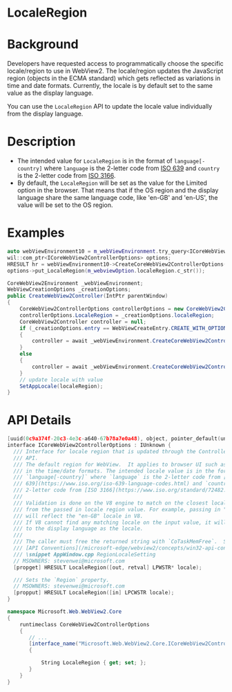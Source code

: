 LocaleRegion
===

# Background
Developers have requested access to programmatically choose the specific locale/region to use in WebView2. 
The locale/region updates the JavaScript region (objects in the ECMA standard) which gets reflected as
variations in time and date formats. Currently, the locale is by default set to the same value as the 
display language. 

You can use the `LocaleRegion` API to update the locale value individually from the display
language.

# Description
* The intended value for `LocaleRegion` is in the format of `language[-country]` where `language` is the 
2-letter code from [ISO 639](https://www.iso.org/iso-639-language-codes.html) and `country` is the 
2-letter code from [ISO 3166](https://www.iso.org/standard/72482.html).
* By default, the `LocaleRegion` will be set as the value for the Limited option in the browser.
That means that if the OS region and the display language share the same language code, 
like 'en-GB' and 'en-US', the value will be set to the OS region.

# Examples
```cpp
auto webViewEnvironment10 = m_webViewEnvironment.try_query<ICoreWebView2Environment10>();
wil::com_ptr<ICoreWebView2ControllerOptions> options;
HRESULT hr = webViewEnvironment10->CreateCoreWebView2ControllerOptions(&options);
options->put_LocaleRegion(m_webviewOption.localeRegion.c_str());
```

```c#
CoreWebView2Environment _webViewEnvironment;
WebViewCreationOptions _creationOptions;
public CreateWebView2Controller(IntPtr parentWindow)
{
    CoreWebView2ControllerOptions controllerOptions = new CoreWebView2ControllerOptions();
    controllerOptions.LocaleRegion = _creationOptions.localeRegion;
    CoreWebView2Controller controller = null;
    if (_creationOptions.entry == WebViewCreateEntry.CREATE_WITH_OPTION)
    {
        controller = await _webViewEnvironment.CreateCoreWebView2ControllerAsync(parentWindow, options);
    }
    else
    {
        controller = await _webViewEnvironment.CreateCoreWebView2ControllerAsync(parentWindow);
    }
    // update locale with value
    SetAppLocale(localeRegion);
}
```

# API Details
```cpp
[uuid(0c9a374f-20c3-4e3c-a640-67b78a7e0a48), object, pointer_default(unique)]
interface ICoreWebView2ControllerOptions : IUnknown {
  /// Interface for locale region that is updated through the ControllerOptions
  /// API.
  /// The default region for WebView.  It applies to browser UI such as
  /// in the time/date formats. The intended locale value is in the format of
  /// `language[-country]` where `language` is the 2-letter code from [ISO
  /// 639](https://www.iso.org/iso-639-language-codes.html) and `country` is the
  /// 2-letter code from [ISO 3166](https://www.iso.org/standard/72482.html).
  ///
  /// Validation is done on the V8 engine to match on the closest locale
  /// from the passed in locale region value. For example, passing in "en_gb"
  /// will reflect the "en-GB" locale in V8.
  /// If V8 cannot find any matching locale on the input value, it will default
  /// to the display language as the locale.
  ///
  /// The caller must free the returned string with `CoTaskMemFree`.  See
  /// [API Conventions](/microsoft-edge/webview2/concepts/win32-api-conventions#strings).
  /// \snippet AppWindow.cpp RegionLocaleSetting
  // MSOWNERS: stevenwei@microsoft.com
  [propget] HRESULT LocaleRegion([out, retval] LPWSTR* locale);

  /// Sets the `Region` property.
  // MSOWNERS: stevenwei@microsoft.com
  [propput] HRESULT LocaleRegion([in] LPCWSTR locale);
}
```

```c#
namespace Microsoft.Web.WebView2.Core
{
    runtimeclass CoreWebView2ControllerOptions
    {        
       // ...
       [interface_name("Microsoft.Web.WebView2.Core.ICoreWebView2ControllerOptions")]
       {

           String LocaleRegion { get; set; };
       }
    }
}